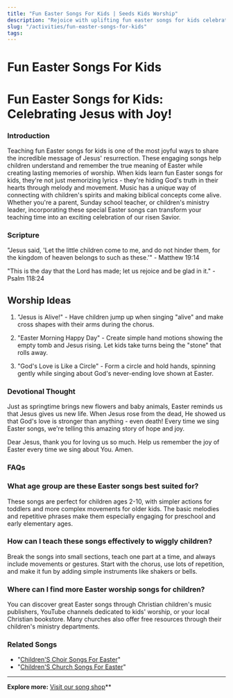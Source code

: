 ```yaml
---
title: "Fun Easter Songs For Kids | Seeds Kids Worship"
description: "Rejoice with uplifting fun easter songs for kids celebrating Jesus' resurrection. Easter worship resources for kids and Sunday school."
slug: "/activities/fun-easter-songs-for-kids"
tags:
---
```


# Fun Easter Songs For Kids

# Fun Easter Songs for Kids: Celebrating Jesus with Joy!

### Introduction
Teaching fun Easter songs for kids is one of the most joyful ways to share the incredible message of Jesus' resurrection. These engaging songs help children understand and remember the true meaning of Easter while creating lasting memories of worship. When kids learn fun Easter songs for kids, they're not just memorizing lyrics - they're hiding God's truth in their hearts through melody and movement. Music has a unique way of connecting with children's spirits and making biblical concepts come alive. Whether you're a parent, Sunday school teacher, or children's ministry leader, incorporating these special Easter songs can transform your teaching time into an exciting celebration of our risen Savior.

### Scripture
"Jesus said, 'Let the little children come to me, and do not hinder them, for the kingdom of heaven belongs to such as these.'" - Matthew 19:14

"This is the day that the Lord has made; let us rejoice and be glad in it." - Psalm 118:24

## Worship Ideas
1. "Jesus is Alive!" - Have children jump up when singing "alive" and make cross shapes with their arms during the chorus.

2. "Easter Morning Happy Day" - Create simple hand motions showing the empty tomb and Jesus rising. Let kids take turns being the "stone" that rolls away.

3. "God's Love is Like a Circle" - Form a circle and hold hands, spinning gently while singing about God's never-ending love shown at Easter.

### Devotional Thought
Just as springtime brings new flowers and baby animals, Easter reminds us that Jesus gives us new life. When Jesus rose from the dead, He showed us that God's love is stronger than anything - even death! Every time we sing Easter songs, we're telling this amazing story of hope and joy.

Dear Jesus, thank you for loving us so much. Help us remember the joy of Easter every time we sing about You. Amen.

### FAQs

### What age group are these Easter songs best suited for?
These songs are perfect for children ages 2-10, with simpler actions for toddlers and more complex movements for older kids. The basic melodies and repetitive phrases make them especially engaging for preschool and early elementary ages.

### How can I teach these songs effectively to wiggly children?
Break the songs into small sections, teach one part at a time, and always include movements or gestures. Start with the chorus, use lots of repetition, and make it fun by adding simple instruments like shakers or bells.

### Where can I find more Easter worship songs for children?
You can discover great Easter songs through Christian children's music publishers, YouTube channels dedicated to kids' worship, or your local Christian bookstore. Many churches also offer free resources through their children's ministry departments.

### Related Songs

- "[Children'S Choir Songs For Easter](/activities/children-s-choir-songs-for-easter/)"
- "[Children'S Church Songs For Easter](/activities/children-s-church-songs-for-easter/)"

---

**Explore more:** [Visit our song shop](https://seedskidsworship.com/shop)**

<!-- Schema Markup -->
<script type="application/ld+json">
{
  "@context": "https://schema.org",
  "@type": "MusicRecording",
  "name": "Fun Easter Songs For Kids",
  "byArtist": {
    "@type": "MusicGroup",
    "name": "Seeds Kids Worship"
  },
  "isFamilyFriendly": true,
  "url": "https://seedskidsworship.com/activities/fun-easter-songs-for-kids/"
}
</script>